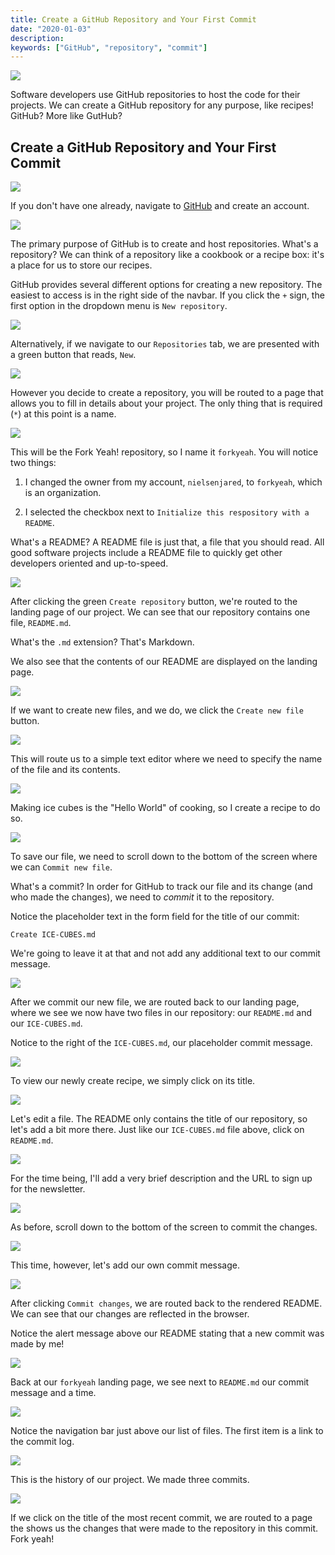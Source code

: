 ```yaml
---
title: Create a GitHub Repository and Your First Commit
date: "2020-01-03"
description: 
keywords: ["GitHub", "repository", "commit"]
---
```

![](jarednielsen-forkyeah-github-repository-commit.png)

Software developers use GitHub repositories to host the code for their projects. We can create a GitHub repository for any purpose, like recipes! GitHub? More like GutHub? 

## Create a GitHub Repository and Your First Commit

![](jarednielsen-forkyeah-github-repository-commit-00.png)

If you don't have one already, navigate to [GitHub](https://github.com) and create an account.

![](jarednielsen-forkyeah-github-repository-commit-01.png)

The primary purpose of GitHub is to create and host repositories. What's a repository? We can think of a repository like a cookbook or a recipe box: it's a place for us to store our recipes. 

GitHub provides several different options for creating a new repository. The easiest to access is in the right side of the navbar. If you click the `+` sign, the first option in the dropdown menu is `New repository`. 

![](jarednielsen-forkyeah-github-repository-commit-02.png)

Alternatively, if we navigate to our `Repositories` tab, we are presented with a green button that reads, `New`. 

![](jarednielsen-forkyeah-github-repository-commit-03.png)

However you decide to create a repository, you will be routed to a page that allows you to fill in details about your project. The only thing that is required (`*`) at this point is a name. 

![](jarednielsen-forkyeah-github-repository-commit-04.png)

This will be the Fork Yeah! repository, so I name it `forkyeah`. You will notice two things: 

1. I changed the owner from my account, `nielsenjared`, to `forkyeah`, which is an organization.

2. I selected the checkbox next to `Initialize this respository with a README`. 

What's a README? A README file is just that, a file that you should read. All good software projects include a README file to quickly get other developers oriented and up-to-speed.

![](jarednielsen-forkyeah-github-repository-commit-05.png)

After clicking the green `Create repository` button, we're routed to the landing page of our project. We can see that our repository contains one file, `README.md`. 

What's the `.md` extension? That's Markdown. 

We also see that the contents of our README are displayed on the landing page. 

![](jarednielsen-forkyeah-github-repository-commit-06.png)

If we want to create new files, and we do, we click the `Create new file` button.

![](jarednielsen-forkyeah-github-repository-commit-07.png)

This will route us to a simple text editor where we need to specify the name of the file and its contents. 

![](jarednielsen-forkyeah-github-repository-commit-08.png)

Making ice cubes is the "Hello World" of cooking, so I create a recipe to do so. 

![](jarednielsen-forkyeah-github-repository-commit-09.png)

To save our file, we need to scroll down to the bottom of the screen where we can `Commit new file`. 

What's a commit? In order for GitHub to track our file and its change (and who made the changes), we need to _commit_ it to the repository.

Notice the placeholder text in the form field for the title of our commit: 

```
Create ICE-CUBES.md
```

We're going to leave it at that and not add any additional text to our commit message.

![](jarednielsen-forkyeah-github-repository-commit-10.png)

After we commit our new file, we are routed back to our landing page, where we see we now have two files in our repository: our `README.md` and our `ICE-CUBES.md`.

Notice to the right of the `ICE-CUBES.md`, our placeholder commit message. 

![](jarednielsen-forkyeah-github-repository-commit-11.png)

To view our newly create recipe, we simply click on its title.

![](jarednielsen-forkyeah-github-repository-commit-12.png)

Let's edit a file. The README only contains the title of our repository, so let's add a bit more there. Just like our `ICE-CUBES.md` file above, click on `README.md`.

![](jarednielsen-forkyeah-github-repository-commit-13.png)

For the time being, I'll add a very brief description and the URL to sign up for the newsletter.

![](jarednielsen-forkyeah-github-repository-commit-14.png)

As before, scroll down to the bottom of the screen to commit the changes.

![](jarednielsen-forkyeah-github-repository-commit-15.png)

This time, however, let's add our own commit message. 

![](jarednielsen-forkyeah-github-repository-commit-16.png)

After clicking `Commit changes`, we are routed back to the rendered README. We can see that our changes are reflected in the browser. 

Notice the alert message above our README stating that a new commit was made by me!

![](jarednielsen-forkyeah-github-repository-commit-17.png)

Back at our `forkyeah` landing page, we see next to `README.md` our commit message and a time.

![](jarednielsen-forkyeah-github-repository-commit-18.png)

Notice the navigation bar just above our list of files. The first item is a link to the commit log. 

![](jarednielsen-forkyeah-github-repository-commit-19.png)

This is the history of our project. We made three commits. 

![](jarednielsen-forkyeah-github-repository-commit-21.png)

If we click on the title of the most recent commit, we are routed to a page the shows us the changes that were made to the repository in this commit. Fork yeah!






